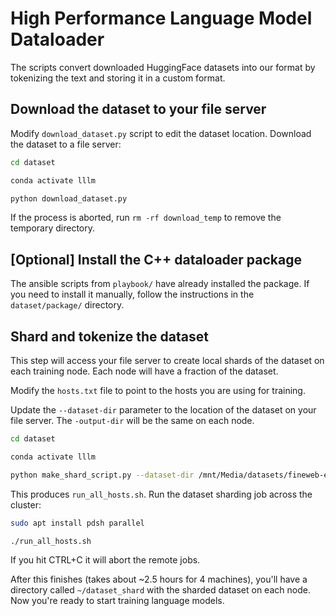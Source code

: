 # High Performance Language Model Dataloader

The scripts convert downloaded HuggingFace datasets into our format by tokenizing the text and storing it in a custom format.


## Download the dataset to your file server

Modify `download_dataset.py` script to edit the dataset location.  Download the dataset to a file server:

```bash
cd dataset

conda activate lllm

python download_dataset.py
```

If the process is aborted, run `rm -rf download_temp` to remove the temporary directory.


## [Optional] Install the C++ dataloader package

The ansible scripts from `playbook/` have already installed the package.  If you need to install it manually, follow the instructions in the `dataset/package/` directory.


## Shard and tokenize the dataset

This step will access your file server to create local shards of the dataset on each training node.  Each node will have a fraction of the dataset.

Modify the `hosts.txt` file to point to the hosts you are using for training.

Update the `--dataset-dir` parameter to the location of the dataset on your file server.  The `-output-dir` will be the same on each node.

```bash
cd dataset

conda activate lllm

python make_shard_script.py --dataset-dir /mnt/Media/datasets/fineweb-edu --output-dir ~/dataset_shard
```

This produces `run_all_hosts.sh`.  Run the dataset sharding job across the cluster:

```bash
sudo apt install pdsh parallel

./run_all_hosts.sh
```

If you hit CTRL+C it will abort the remote jobs.

After this finishes (takes about ~2.5 hours for 4 machines), you'll have a directory called `~/dataset_shard` with the sharded dataset on each node.  Now you're ready to start training language models.
